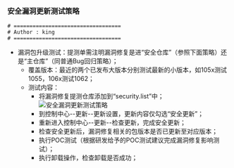 ### 安全漏洞更新测试策略

```shell
# ==================================
# Author : king
# ==================================
```

- 漏洞包升级测试：提测单需注明漏洞修复是进“安全仓库”（参照下面策略）还是“主仓库”（同普通Bug回归策略）；
  - 覆盖版本：最近的两个已发布大版本分别测试最新的小版本，如105x测试1055，106x测试1062；
  - 测试内容：
    - 将漏洞修复提测仓库添加到“security.list”中；
      ![安全漏洞更新测试策略](/guifan/安全漏洞更新测试策略.png)
    - 到控制中心--更新--更新设置，更新内容仅勾选“安全更新”；
    - 重新进入控制中心--更新--检查更新，完成安全更新；
    - 检查安全更新后，漏洞修复相关的包版本是否已更新至对应版本；
    - 执行POC测试（根据研发给予的POC测试建议完成漏洞修复影响测试）；
    - 执行卸载操作，检查卸载是否成功；
